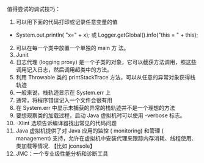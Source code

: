 
值得尝试的调试技巧：

1. 可以用下面的代码打印或记录任意变量的值
 
- System.out.println( "x=" + x); 或  Logger.getGlobal().info("this = " + this);

2. 可以在每一个类中放置一个单独的 main 方 法。
3. Junit
4. 日志代理 (logging proxy) 是一个子类的对象，它可以截获方法调用，照这些调用记入日志，然后调用超类中的方法。
5. 利用 Throwable 类的 printStackTrace 方法，可以从任意的异常对象获得栈轨迹
6. 一般来说，栈轨迹显示在 System.err 上 
7. 通常，将程序错误记入一个文件会很有用
8. 在 System.err 中显示未捕获的异常的栈轨迹并不是一个理想的方法
9. 要想观察类的加载过程，启动 Java 虚拟机时可以使用 -verbose 标志。
10. -Xlint 选项告诉编译器找出常见的代码问题
11. Java 虚拟机提供了对 Java 应用的监控 ( monitoring) 和管理 ( management) 支持，允许在虚拟机中安装代理来跟踪内存消耗、线程使用、类加载等情况. 【比如 jconsole】
12. JMC：一个专业级性能分析和诊断工具

